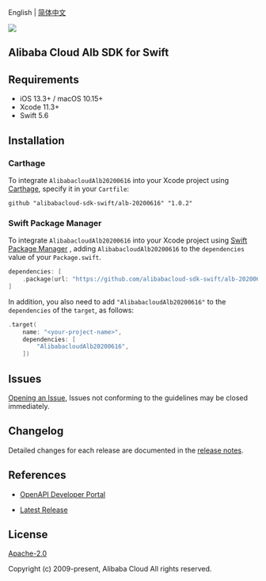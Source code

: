 English | [简体中文](README-CN.md)

![](https://aliyunsdk-pages.alicdn.com/icons/AlibabaCloud.svg)

## Alibaba Cloud Alb SDK for Swift

## Requirements

- iOS 13.3+ / macOS 10.15+
- Xcode 11.3+
- Swift 5.6

## Installation

### Carthage

To integrate `AlibabacloudAlb20200616` into your Xcode project using [Carthage](https://github.com/Carthage/Carthage), specify it in your `Cartfile`:

```ogdl
github "alibabacloud-sdk-swift/alb-20200616" "1.0.2"
```

### Swift Package Manager

To integrate `AlibabacloudAlb20200616` into your Xcode project using [Swift Package Manager](https://swift.org/package-manager/) , adding `AlibabacloudAlb20200616` to the `dependencies` value of your `Package.swift`.

```swift
dependencies: [
    .package(url: "https://github.com/alibabacloud-sdk-swift/alb-20200616.git", from: "1.0.2")
]
```

In addition, you also need to add `"AlibabacloudAlb20200616"` to the `dependencies` of the `target`, as follows:

```swift
.target(
    name: "<your-project-name>",
    dependencies: [
        "AlibabacloudAlb20200616",
    ])
```

## Issues

[Opening an Issue](https://github.com/alibabacloud-sdk-swift/alb-20200616/issues/new), Issues not conforming to the guidelines may be closed immediately.

## Changelog

Detailed changes for each release are documented in the [release notes](./ChangeLog.txt).

## References

* [OpenAPI Developer Portal](https://next.api.alibabacloud.com/home)
- [Latest Release](https://github.com/alibabacloud-sdk-swift/alb-20200616)

## License

[Apache-2.0](http://www.apache.org/licenses/LICENSE-2.0)

Copyright (c) 2009-present, Alibaba Cloud All rights reserved.
